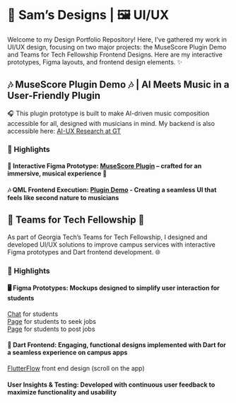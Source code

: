 # 🎨 Sam’s Designs | 🖼️ UI/UX  

Welcome to my Design Portfolio Repository! Here, I’ve gathered my work in UI/UX design, focusing on two major projects: the MuseScore Plugin Demo and Teams for Tech Fellowship Frontend Designs. Here are my interactive prototypes, Figma layouts, and frontend design elements. ✨  

## 🎶 MuseScore Plugin Demo 🎶  | AI Meets Music in a User-Friendly Plugin
🎧 This plugin prototype is built to make AI-driven music composition accessible for all, designed with musicians in mind. My backend is also accessible here: [AI-UX Research at GT](https://github.com/samcarozzi/AI-UX-Research-at-GT)  

### 🌟 Highlights  
#### 🎹 Interactive Figma Prototype: [MuseScore Plugin](https://www.figma.com/proto/YA6suOnJNpZndLPqTdHAuc/Musecore-Plugin-Demo?node-id=0-1&t=NNrIqGZz8cuoz4FK-1) – crafted for an immersive, musical experience 🎼  
#### 🎶 QML Frontend Execution: [Plugin Demo](https://youtu.be/BVKo3CmO0EI?si=eJFMOHZr5Za3jClF) - Creating a seamless UI that feels like second nature to musicians  

## 🐝 Teams for Tech Fellowship 🐝 

As part of Georgia Tech’s Teams for Tech Fellowship, I designed and developed UI/UX solutions to improve campus services with interactive Figma prototypes and Dart frontend development. 🌐  

### 🌟 Highlights  
#### 🖥️ Figma Prototypes: Mockups designed to simplify user interaction for students  
[Chat](https://www.figma.com/proto/6OzWUq9TVZSc6I4dyxXOIf/Hire?node-id=255-1033&node-type=frame&t=hVgU9bzShmgmaUaX-1&scaling=min-zoom&content-scaling=fixed&page-id=0%3A1) for students  
[Page](https://www.figma.com/proto/TcoP3IXGubI0K3lAEn9fcN/Work?node-id=1-453&node-type=canvas&t=5ZBCLEGa3N0zVGYW-1&scaling=scale-down&content-scaling=fixed&page-id=0%3A1) for students to seek jobs  
[Page](https://www.figma.com/proto/6OzWUq9TVZSc6I4dyxXOIf/Hire?node-id=293-1594&node-type=frame&t=eWsENGYHUfuL1JO6-0&scaling=min-zoom&content-scaling=fixed&page-id=0%3A1) for students to post jobs  
#### 📱 Dart Frontend: Engaging, functional designs implemented with Dart for a seamless experience on campus apps  
[FlutterFlow](https://app.flutterflow.io/preview/skill-bridge-bzgd3e?page=intro) front end design (scroll on the app)  
#### User Insights & Testing: Developed with continuous user feedback to maximize functionality and usability  
